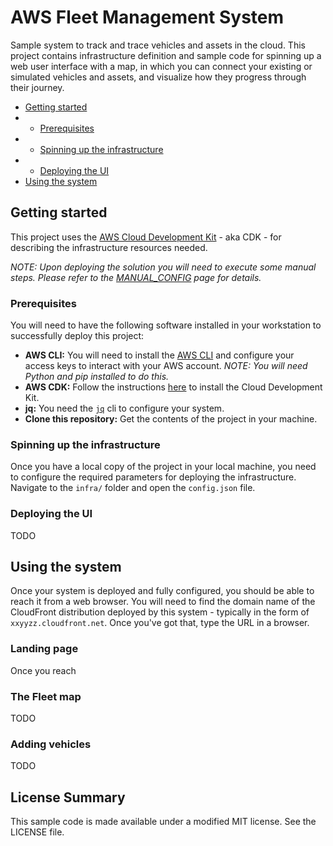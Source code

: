 # AWS Fleet Management System

Sample system to track and trace vehicles and assets in the cloud. This project contains infrastructure definition and sample code for spinning up a web user interface with a map, in which you can connect your existing or simulated vehicles and assets, and visualize how they progress through their journey.

* [Getting started](#getting-started)
* * [Prerequisites](#prerequisites)
* * [Spinning up the infrastructure](#spinning-up-the-infrastructure)
* * [Deploying the UI](#deploying-the-ui)
* [Using the system](#using-the-system)

## Getting started

This project uses the [AWS Cloud Development Kit](https://github.com/awslabs/aws-cdk) - aka CDK - for describing the infrastructure resources needed. 

_NOTE: Upon deploying the solution you will need to execute some manual steps. Please refer to the [MANUAL_CONFIG](./MANUAL_CONFIG.md) page for details._

### Prerequisites

You will need to have the following software installed in your workstation to successfully deploy this project:

* **AWS CLI:** You will need to install the [AWS CLI](https://aws.amazon.com/cli/) and configure your access keys to interact with your AWS account. _NOTE: You will need Python and pip installed to do this._
* **AWS CDK:** Follow the instructions [here](https://github.com/awslabs/aws-cdk) to install the Cloud Development Kit.
* **jq:** You need the [`jq`](https://stedolan.github.io/jq/) cli to configure your system.
* **Clone this repository:** Get the contents of the project in your machine.

### Spinning up the infrastructure

Once you have a local copy of the project in your local machine, you need to configure the required parameters for deploying the infrastructure. Navigate to the `infra/` folder and open the `config.json` file.



### Deploying the UI

TODO

## Using the system

Once your system is deployed and fully configured, you should be able to reach it from a web browser. You will need to find the domain name of the CloudFront distribution deployed by this system - typically in the form of `xxyyzz.cloudfront.net`. Once you've got that, type the URL in a browser.

### Landing page

Once you reach

### The Fleet map

TODO

### Adding vehicles

TODO

## License Summary

This sample code is made available under a modified MIT license. See the LICENSE file.
